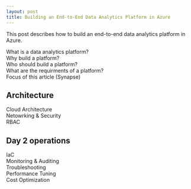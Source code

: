 ```yaml
---
layout: post
title: Building an End-to-End Data Analytics Platform in Azure
---
```

This post describes how to build an end-to-end data analytics platform in Azure.

What is a data analytics platform?  
Why build a platform?  
Who should build a platform?  
What are the requirments of a platform?  
Focus of this article (Synapse)  
## Architecture
Cloud Architecture  
Netowrking & Security  
RBAC  
## Day 2 operations
IaC  
Monitoring & Auditing  
Troubleshooting  
Performance Tuning  
Cost Optimization  


